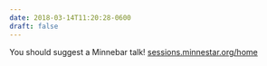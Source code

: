 ```yaml
---
date: 2018-03-14T11:20:28-0600
draft: false
---
```




You should suggest a Minnebar talk! [sessions.minnestar.org/home](https://sessions.minnestar.org/home)



